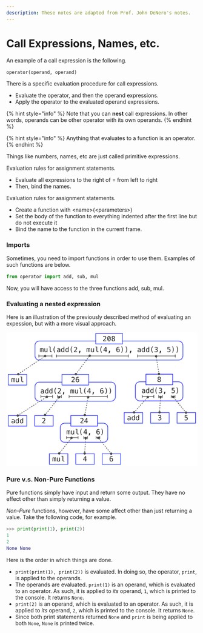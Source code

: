 ```yaml
---
description: These notes are adapted from Prof. John DeNero's notes.
---
```


# Call Expressions, Names, etc.

An example of a call expression is the following.

```python
operator(operand, operand)
```

There is a specific evaluation procedure for call expressions.

* Evaluate the operator, and then the operand expressions.
* Apply the operator to the evaluated operand expressions.

{% hint style="info" %}
Note that you can **nest** call expressions. In other words, operands can be other operator with its own operands.
{% endhint %}

{% hint style="info" %}
Anything that evaluates to a function is an operator.
{% endhint %}

Things like numbers, names, etc are just called primitive expressions.

Evaluation rules for assignment statements.

* Evaluate all expressions to the right of = from left to right
* Then, bind the names.

Evaluation rules for assignment statements.

* Create a function with &lt;name&gt;\(&lt;parameters&gt;\)
* Set the body of the function to everything indented after the first line but do not execute it
* Bind the name to the function in the current frame.

### Imports

Sometimes, you need to import functions in order to use them. Examples of such functions are below.

```python
from operator import add, sub, mul
```

Now, you will have access to the three functions add, sub, mul.

### Evaluating a nested expression

Here is an illustration of the previously described method of evaluating an expession, but with a more visual approach.

![Credit: Composing Programs](../.gitbook/assets/image.png)

### Pure v.s. Non-Pure Functions

Pure functions simply have input and return some output. They have no effect other than simply returning a value. 

_Non-Pure_ functions, however, have some affect other than just returning a value. Take the following code, for example.

```python
>>> print(print(1), print(2))
1
2
None None
```

Here is the order in which things are done.

* `print(print(1), print(2))` is evaluated. In doing so, the operator, `print`, is applied to the operands.
* The operands are evaluated. `print(1)` is an operand, which is evaluated to an operator. As such,  it is applied to _its_ operand, `1`, which is printed to the console. It returns `None`.
* `print(2)` is an operand, which is evaluated to an operator. As such,  it is applied to _its_ operand, `2`, which is printed to the console. It returns `None`.
* Since both print statements returned `None` and `print` is being applied to both `None`, `None` is printed twice.



